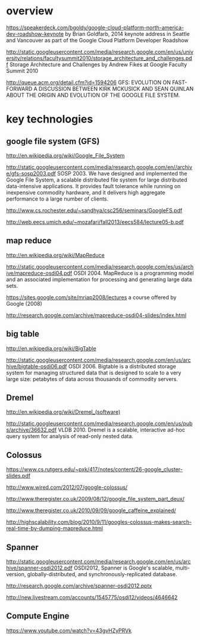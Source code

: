# overview

https://speakerdeck.com/bgoldy/google-cloud-platform-north-america-dev-roadshow-keynote by Brian Goldfarb, 2014 keynote address in Seattle and Vancouver as part of the Google Cloud Platform Developer Roadshow

http://static.googleusercontent.com/media/research.google.com/en/us/university/relations/facultysummit2010/storage_architecture_and_challenges.pdf  Storage Architecture and Challenges by Andrew Fikes at Google Faculty Summit 2010

http://queue.acm.org/detail.cfm?id=1594206 GFS: EVOLUTION ON FAST-FORWARD
A DISCUSSION BETWEEN KIRK MCKUSICK AND SEAN QUINLAN ABOUT THE ORIGIN AND EVOLUTION OF THE GOOGLE FILE SYSTEM.

# key technologies
## google file system (GFS)
http://en.wikipedia.org/wiki/Google_File_System

http://static.googleusercontent.com/media/research.google.com/en//archive/gfs-sosp2003.pdf SOSP 2003. We have designed and implemented the Google File System, a scalable distributed file system for large distributed data-intensive applications. It provides fault tolerance while running on inexpensive commodity hardware, and it delivers high aggregate performance to a large number of clients.

http://www.cs.rochester.edu/~sandhya/csc256/seminars/GoogleFS.pdf

http://web.eecs.umich.edu/~mozafari/fall2013/eecs584/lecture05-b.pdf

## map reduce
http://en.wikipedia.org/wiki/MapReduce

http://static.googleusercontent.com/media/research.google.com/es/us/archive/mapreduce-osdi04.pdf  OSDI 2004. MapReduce is a programming model and an associated implementation for processing and generating large data sets.

https://sites.google.com/site/mriap2008/lectures  a course offered by Google (2008)

http://research.google.com/archive/mapreduce-osdi04-slides/index.html

## big table
http://en.wikipedia.org/wiki/BigTable

http://static.googleusercontent.com/media/research.google.com/en/us/archive/bigtable-osdi06.pdf  OSDI 2006. Bigtable is a distributed storage system for managing structured data that is designed to scale to a very large size: petabytes of data across thousands of commodity servers.

## Dremel
http://en.wikipedia.org/wiki/Dremel_(software)

http://static.googleusercontent.com/media/research.google.com/en/us/pubs/archive/36632.pdf  VLDB 2010. Dremel is a scalable, interactive ad-hoc query system for analysis of read-only nested data.


## Colossus
https://www.cs.rutgers.edu/~pxk/417/notes/content/26-google_cluster-slides.pdf

http://www.wired.com/2012/07/google-colossus/

http://www.theregister.co.uk/2009/08/12/google_file_system_part_deux/

http://www.theregister.co.uk/2010/09/09/google_caffeine_explained/

http://highscalability.com/blog/2010/9/11/googles-colossus-makes-search-real-time-by-dumping-mapreduce.html


## Spanner

http://static.googleusercontent.com/media/research.google.com/en/us/archive/spanner-osdi2012.pdf OSDI2012, Spanner is Google's scalable, multi-version, globally-distributed, and synchronously-replicated database.

http://research.google.com/archive/spanner-osdi2012.pptx  

http://new.livestream.com/accounts/1545775/osdi12/videos/4646642


## Compute Engine
https://www.youtube.com/watch?v=43gvHZyPRVk
